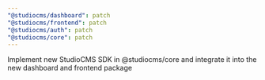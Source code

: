 ```yaml
---
"@studiocms/dashboard": patch
"@studiocms/frontend": patch
"@studiocms/auth": patch
"@studiocms/core": patch
---
```


Implement new StudioCMS SDK in @studiocms/core and integrate it into the new dashboard and frontend package
